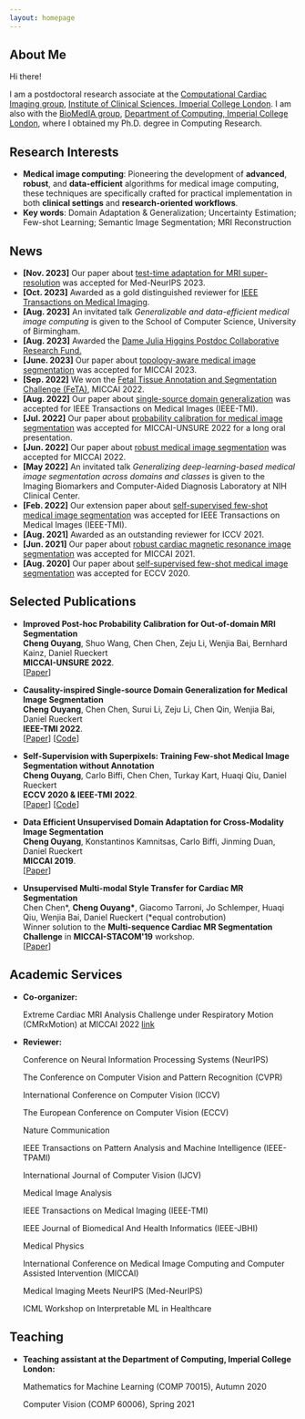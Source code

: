 ```yaml
---
layout: homepage
---
```


## About Me

Hi there!

I am a postdoctoral research associate at the [Computational Cardiac Imaging group](https://oreganlab.org/), [Institute of Clinical Sciences, Imperial College London](https://www.imperial.ac.uk/institute-clinical-sciences/). I am also with the [BioMedIA group](https://biomedia.doc.ic.ac.uk/), [Department of Computing, Imperial College London](https://www.imperial.ac.uk/computing), where I obtained my Ph.D. degree in Computing Research. 


## Research Interests

- **Medical image computing**: Pioneering the development of **advanced**, **robust**, and **data-efficient** algorithms for medical image computing, these techniques are specifically crafted for practical implementation in both **clinical settings** and **research-oriented workflows**.
- **Key words**: Domain Adaptation & Generalization; Uncertainty Estimation; Few-shot Learning; Semantic Image Segmentation; MRI Reconstruction

## News

- **[Nov. 2023]** Our paper about [test-time adaptation for MRI super-resolution]() was accepted for Med-NeurIPS 2023.  
- **[Oct. 2023]** Awarded as a gold distinguished reviewer for [IEEE Transactions on Medical Imaging](https://ieeexplore.ieee.org/xpl/RecentIssue.jsp?punumber=42).
- **[Aug. 2023]** An invitated talk *Generalizable and data-efficient medical image computing* is given to the School of Computer Science, University of Birmingham.
- **[Aug. 2023]** Awarded the [Dame Julia Higgins Postdoc Collaborative Research Fund.](https://www.imperial.ac.uk/postdoc-fellows-development-centre/departments/dame-julia-higgins-postdoc-collaborative-research-fund/)
- **[June. 2023]** Our paper about [topology-aware medical image segmentation](https://link.springer.com/chapter/10.1007/978-3-031-43901-8_7) was accepted for MICCAI 2023.
- **[Sep. 2022]** We won the [Fetal Tissue Annotation and Segmentation Challenge (FeTA)](https://feta.grand-challenge.org/Home/), MICCAI 2022.
- **[Aug. 2022]** Our paper about [single-source domain generalization](https://ieeexplore.ieee.org/document/9961940/) was accepted for IEEE Transactions on Medical Images (IEEE-TMI).
- **[Jul. 2022]** Our paper about [probability calibration for medical image segmentation](https://arxiv.org/abs/2208.02870) was accepted for MICCAI-UNSURE 2022 for a long oral presentation. 
- **[Jun. 2022]** Our paper about [robust medical image segmentation](https://arxiv.org/abs/2206.01737) was accepted for MICCAI 2022. 
- **[May 2022]** An invitated talk *Generalizing deep-learning-based medical image segmentation across domains and classes* is given to the Imaging Biomarkers and Computer-Aided Diagnosis Laboratory at NIH Clinical Center.
- **[Feb. 2022]** Our extension paper about [self-supervised few-shot medical image segmentation](https://ieeexplore.ieee.org/stamp/stamp.jsp?tp=&arnumber=9709261) was accepted for IEEE Transactions on Medical Images (IEEE-TMI).
- **[Aug. 2021]** Awarded as an outstanding reviewer for ICCV 2021.
- **[Jun. 2021]** Our paper about [robust cardiac magnetic resonance image segmentation](https://arxiv.org/abs/2107.01079) was accepted for MICCAI 2021.
- **[Aug. 2020]** Our paper about [self-supervised few-shot medical image segmentation](https://arxiv.org/abs/2007.09886) was accepted for ECCV 2020.

## Selected Publications

- **Improved Post-hoc Probability Calibration for Out-of-domain MRI Segmentation**
  <br>
  **Cheng Ouyang**, Shuo Wang, Chen Chen, Zeju Li, Wenjia Bai, Bernhard Kainz, Daniel Rueckert
  <br>
  **MICCAI-UNSURE 2022**.
  <br>
  [[Paper](https://arxiv.org/abs/2208.02870)]

- **Causality-inspired Single-source Domain Generalization for Medical Image Segmentation**
  <br>
  **Cheng Ouyang**, Chen Chen, Surui Li, Zeju Li, Chen Qin, Wenjia Bai, Daniel Rueckert
  <br>
  **IEEE-TMI 2022**.
  <br>
  [[Paper](https://ieeexplore.ieee.org/document/9961940/)] [[Code](https://github.com/cheng-01037/Causality-Medical-Image-Domain-Generalization)]

- **Self-Supervision with Superpixels: Training Few-shot Medical Image Segmentation without Annotation**
  <br>
  **Cheng Ouyang**, Carlo Biffi, Chen Chen, Turkay Kart, Huaqi Qiu, Daniel Rueckert
  <br>
  **ECCV 2020 & IEEE-TMI 2022**.
  <br>
  [[Paper](https://arxiv.org/abs/2007.09886)] [[Code](https://github.com/cheng-01037/Self-supervised-Fewshot-Medical-Image-Segmentation)] 

- **Data Efficient Unsupervised Domain Adaptation for Cross-Modality Image Segmentation**
  <br>
  **Cheng Ouyang**, Konstantinos Kamnitsas, Carlo Biffi, Jinming Duan, Daniel Rueckert
  <br>
  **MICCAI 2019**.
  <br>
  [[Paper](https://arxiv.org/abs/1907.02766)]

- **Unsupervised Multi-modal Style Transfer for Cardiac MR Segmentation**
  <br>
  Chen Chen\*, **Cheng Ouyang\***, Giacomo Tarroni, Jo Schlemper, Huaqi Qiu, Wenjia Bai, Daniel Rueckert (*equal controbution)
  <br>
  Winner solution to the **Multi-sequence Cardiac MR Segmentation Challenge** in **MICCAI-STACOM'19** workshop.
  <br>
  [[Paper](https://arxiv.org/abs/1908.07344)] 


## Academic Services

- **Co-organizer:** 

  Extreme Cardiac MRI Analysis Challenge under Respiratory Motion (CMRxMotion) at MICCAI 2022 [link](http://cmr.miccai.cloud/)

- **Reviewer:**

  Conference on Neural Information Processing Systems (NeurIPS)

  The Conference on Computer Vision and Pattern Recognition (CVPR)

  International Conference on Computer Vision (ICCV)
  
  The European Conference on Computer Vision (ECCV)

  Nature Communication
  
  IEEE Transactions on Pattern Analysis and Machine Intelligence (IEEE-TPAMI)
  
  International Journal of Computer Vision (IJCV)
  
  Medical Image Analysis
  
  IEEE Transactions on Medical Imaging (IEEE-TMI)
  
  IEEE Journal of Biomedical And Health Informatics (IEEE-JBHI)
  
  Medical Physics
  
  International Conference on Medical Image Computing and Computer Assisted Intervention (MICCAI)
  
  Medical Imaging Meets NeurIPS (Med-NeurIPS)
  
  ICML Workshop on Interpretable ML in Healthcare 
  
## Teaching
  
- **Teaching assistant at the Department of Computing, Imperial College London:** 
   
   Mathematics for Machine Learning (COMP 70015), Autumn 2020
  
   Computer Vision (COMP 60006), Spring 2021


